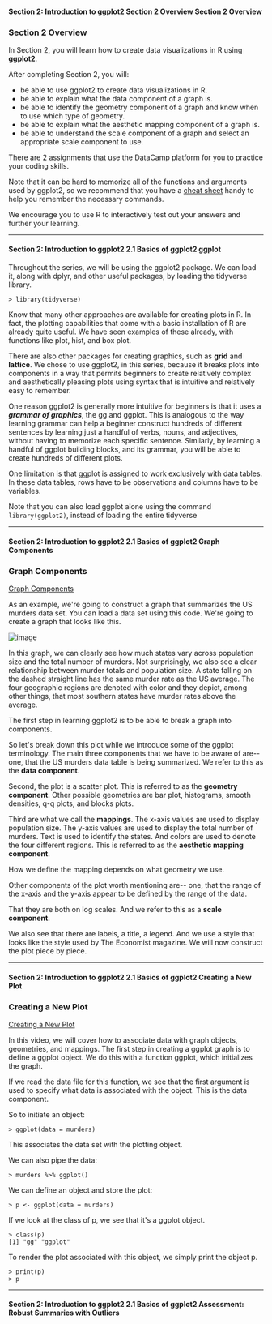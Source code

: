 #### Section 2: Introduction to ggplot2   Section 2 Overview   Section 2 Overview

### Section 2 Overview

In Section 2, you will learn how to create data visualizations in R using **ggplot2**.

After completing Section 2, you will:

* be able to use ggplot2 to create data visualizations in R.
* be able to explain what the data component of a graph is.
* be able to identify the geometry component of a graph and know when to use which type of geometry.
* be able to explain what the aesthetic mapping component of a graph is.
* be able to understand the scale component of a graph and select an appropriate scale component to use.

There are 2 assignments that use the DataCamp platform for you to practice your coding skills.

Note that it can be hard to memorize all of the functions and arguments used by ggplot2, so we recommend 
that you have a [cheat sheet](https://www.rstudio.com/wp-content/uploads/2015/03/ggplot2-cheatsheet.pdf) 
handy to help you remember the necessary commands.

We encourage you to use R to interactively test out your answers and further your learning.

---

#### Section 2: Introduction to ggplot2   2.1 Basics of ggplot2   ggplot

Throughout the series,
we will be using the ggplot2 package.
We can load it, along with dplyr, and other useful packages,
by loading the tidyverse library.

    > library(tidyverse)

Know that many other approaches are available for creating plots in R.
In fact, the plotting capabilities that come with a basic installation of R
are already quite useful.
We have seen examples of these already, with functions like plot, hist, and box
plot.

There are also other packages for creating graphics,
such as **grid** and **lattice**.
We chose to use ggplot2, in this series, because it breaks plots
into components in a way that permits beginners
to create relatively complex and aesthetically pleasing
plots using syntax that is intuitive and relatively easy to remember.

One reason ggplot2 is generally more intuitive
for beginners is that it uses a ***grammar of graphics***, the gg and ggplot.
This is analogous to the way learning grammar can help a beginner construct
hundreds of different sentences by learning just a handful of verbs,
nouns, and adjectives, without having to memorize each specific sentence.
Similarly, by learning a handful of ggplot building blocks,
and its grammar, you will be able to create hundreds of different plots.

One limitation is that ggplot is assigned
to work exclusively with data tables.
In these data tables, rows have to be observations and columns
have to be variables.

Note that you can also load ggplot alone using the command `library(ggplot2)`, 
instead of loading the entire tidyverse


---

#### Section 2: Introduction to ggplot2   2.1 Basics of ggplot2   Graph Components

### Graph Components

[Graph Components](https://youtu.be/gdqy64U-0ds)


As an example, we're going
to construct a graph that summarizes the US murders data set.
You can load a data set using this code.
We're going to create a graph that looks like this.

![image](https://user-images.githubusercontent.com/16638078/41186968-690d00a2-6b6e-11e8-8b1a-dd4787bd81f0.png)


In this graph, we can clearly see how much states vary across population size
and the total number of murders.
Not surprisingly, we also see a clear relationship
between murder totals and population size.
A state falling on the dashed straight line
has the same murder rate as the US average.
The four geographic regions are denoted with color
and they depict, among other things, that most southern states
have murder rates above the average.

The first step in learning ggplot2 is to be
able to break a graph into components.

So let's break down this plot while we introduce
some of the ggplot terminology.
The main three components that we have to be aware of are--
one, that the US murders data table is being summarized.
We refer to this as the **data component**.



Second, the plot is a scatter plot.
This is referred to as the **geometry component**.
Other possible geometries are bar plot, histograms, smooth densities,
q-q plots, and blocks plots.



Third are what we call the **mappings**.
The x-axis values are used to display population size.
The y-axis values are used to display the total number of murders.
Text is used to identify the states.
And colors are used to denote the four different regions.
This is referred to as the **aesthetic mapping component**.

How we define the mapping depends on what geometry we use.


Other components of the plot worth mentioning
are-- one, that the range of the x-axis and the y-axis
appear to be defined by the range of the data.

That they are both on log scales.
And we refer to this as a **scale component**.

We also see that there are labels, a title, a legend.
And we use a style that looks like the style used by The Economist magazine.
We will now construct the plot piece by piece.


---

#### Section 2: Introduction to ggplot2   2.1 Basics of ggplot2   Creating a New Plot


### Creating a New Plot

[Creating a New Plot](https://youtu.be/jd271tVwIm0)

In this video, we will cover how to associate data
with graph objects, geometries, and mappings.
The first step in creating a ggplot graph is to define a ggplot object.
We do this with a function ggplot, which initializes the graph.

If we read the data file for this function,
we see that the first argument is used to specify what
data is associated with the object.
This is the data component.

So to initiate an object:

    > ggplot(data = murders)

This associates the data set with the plotting object.

We can also pipe the data:

    > murders %>% ggplot()

We can define an object and store the plot:

    > p <- ggplot(data = murders)

If we look at the class of p, we see that it's a ggplot object.

    > class(p)
    [1] "gg" "ggplot"

To render the plot associated with this object, we simply print the object p.

    > print(p)
    > p

---

#### Section 2: Introduction to ggplot2   2.1 Basics of ggplot2   Assessment: Robust Summaries with Outliers

